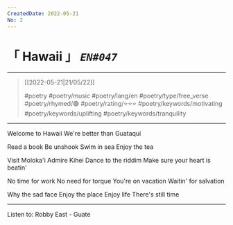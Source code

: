 ```yaml
---
CreatedDate: 2022-05-21
No: 2
---
```

# &#12300; Hawaii &#12301; *`EN#047`*

---

> [[2022-05-21|21/05/22]]
> 
> #poetry 
> #poetry/music 
> #poetry/lang/en 
> #poetry/type/free_verse 
> #poetry/rhymed/🟢 
> #poetry/rating/⭐⭐⭐ 
> #poetry/keywords/motivating #poetry/keywords/uplifting #poetry/keywords/tranquility 

---

Welcome to Hawaii
We're better than Guataquí

Read a book
Be unshook
Swim in sea
Enjoy the tea

Visit Moloka'i
Admire Kihei
Dance to the riddim
Make sure your heart is beatin'

No time for work
No need for torque
You're on vacation
Waitin' for salvation

Why the sad face
Enjoy the place
    Enjoy life
There's still time

---

Listen to: Robby East - Guate